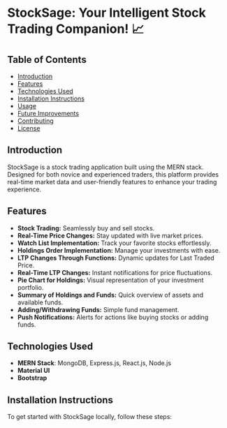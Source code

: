 # StockSage: Your Intelligent Stock Trading Companion! 📈
## Table of Contents
- [Introduction](#introduction)
- [Features](#features)
- [Technologies Used](#technologies-used)
- [Installation Instructions](#installation-instructions)
- [Usage](#usage)
- [Future Improvements](#future-improvements)
- [Contributing](#contributing)
- [License](#license)


## Introduction
StockSage is a stock trading application built using the MERN stack. Designed for both novice and experienced traders, this platform provides real-time market data and user-friendly features to enhance your trading experience.

## Features
- **Stock Trading:** Seamlessly buy and sell stocks.
- **Real-Time Price Changes:** Stay updated with live market prices.
- **Watch List Implementation:** Track your favorite stocks effortlessly.
- **Holdings Order Implementation:** Manage your investments with ease.
- **LTP Changes Through Functions:** Dynamic updates for Last Traded Price.
- **Real-Time LTP Changes:** Instant notifications for price fluctuations.
- **Pie Chart for Holdings:** Visual representation of your investment portfolio.
- **Summary of Holdings and Funds:** Quick overview of assets and available funds.
- **Adding/Withdrawing Funds:** Simple fund management.
- **Push Notifications:** Alerts for actions like buying stocks or adding funds.

## Technologies Used
- **MERN Stack**: MongoDB, Express.js, React.js, Node.js
- **Material UI**
- **Bootstrap**

## Installation Instructions
To get started with StockSage locally, follow these steps:
